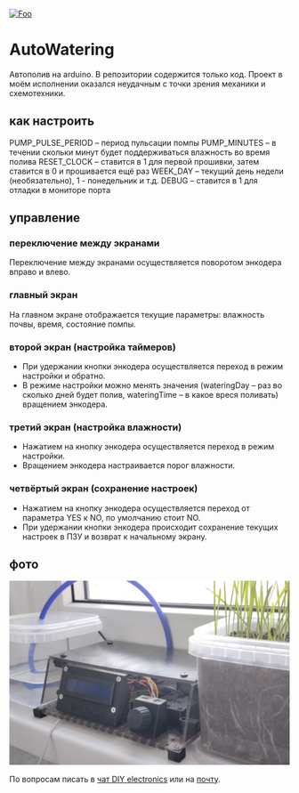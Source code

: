 [![Foo](https://img.shields.io/badge/ПОДПИСАТЬСЯ-НА%20ОБНОВЛЕНИЯ-brightgreen.svg?style=social&logo=telegram&color=blue)](https://t.me/de_libs)


# AutoWatering
Автополив на arduino.
В репозитории содержится только код. Проект в моём исполнении оказался неудачным с точки зрения механики и схемотехники.

## как настроить
PUMP_PULSE_PERIOD – период пульсации помпы
PUMP_MINUTES – в течении скольки минут будет поддерживаться влажность во время полива
RESET_CLOCK – ставится в 1 для первой прошивки, затем ставится в 0 и прошивается ещё раз
WEEK_DAY – текущий день недели (необязательно), 1 - понедельник и т.д.
DEBUG – ставится в 1 для отладки в мониторе порта

## управление
### переключение между экранами
Переключение между экранами осуществляется поворотом энкодера вправо и влево.
### главный экран
На главном экране отображается текущие параметры: влажность почвы, время, состояние помпы.
### второй экран (настройка таймеров)
- При удержании кнопки энкодера осуществляется переход в режим настройки и обратно.
- В режиме настройки можно менять значения (wateringDay – раз во сколько дней будет полив, wateringTime – в какое вреся поливать) вращением энкодера.
### третий экран (настройка влажности)
- Нажатием на кнопку энкодера осуществляется переход в режим настройки.
- Вращением энкодера настраивается порог влажности.
### четвёртый экран (сохранение настроек)
- Нажатием на кнопку энкодера осуществляется переход от параметра YES к NO, по умолчанию стоит NO.
- При удержании кнопки энкодера происходит сохранение текущих настроек в ПЗУ и возврат к начальному экрану.

## фото
![stand](https://github.com/DIY-Elecron1cs/AutoWatering/blob/main/images/auto-watering-stand.jpg?raw=true)

По вопросам писать в [чат DIY electronics](https://t.me/diy_electronics_chat) или на [почту](mailto:diy-electronics@mail.ru).
